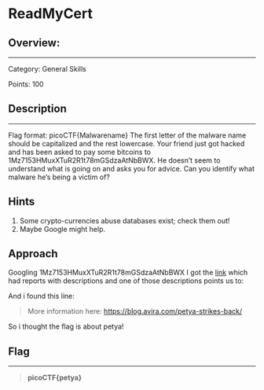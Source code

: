 # **ReadMyCert**

## **Overview:**
---
Category: General Skills

Points: 100

## **Description**
---
Flag format: picoCTF{Malwarename}
The first letter of the malware name should be capitalized and the rest lowercase.
Your friend just got hacked and has been asked to pay some bitcoins to 1Mz7153HMuxXTuR2R1t78mGSdzaAtNbBWX. He doesn’t seem to understand what is going on and asks you for advice. Can you identify what malware he’s being a victim of?


## **Hints**
1. Some crypto-currencies abuse databases exist; check them out!
2. Maybe Google might help.

## **Approach**
Googling 1Mz7153HMuxXTuR2R1t78mGSdzaAtNbBWX I got the [link](https://www.bitcoinabuse.com/reports/1Mz7153HMuxXTuR2R1t78mGSdzaAtNbBWX) which had reports with descriptions and one of those descriptions points us to:

And i found this line:
> 	More information here: https://blog.avira.com/petya-strikes-back/

So i thought the flag is about petya!

## **Flag**
---
>**picoCTF{petya}**









